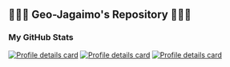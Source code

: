## 🥔🥔🥔 Geo-Jagaimo's Repository 🥔🥔🥔

### My GitHub Stats
[![Profile details card](http://github-profile-summary-cards.vercel.app/api/cards/profile-details?username=Geo-Jagaimo&theme=nord_dark)](https://github.com/vn7n24fzkq/github-profile-summary-cards)
[![Profile details card](http://github-profile-summary-cards.vercel.app/api/cards/most-commit-language?username=Geo-Jagaimo&theme=nord_dark)](https://github.com/vn7n24fzkq/github-profile-summary-cards)
[![Profile details card](http://github-profile-summary-cards.vercel.app/api/cards/productive-time?username=Geo-Jagaimo&theme=nord_dark&utcOffset=9)](https://github.com/vn7n24fzkq/github-profile-summary-cards)


<!--
**Geo-Jagaimo/Geo-Jagaimo** is a ✨ _special_ ✨ repository because its `README.md` (this file) appears on your GitHub profile.

Here are some ideas to get you started:

- 🔭 I’m currently working on ...
- 🌱 I’m currently learning ...
- 👯 I’m looking to collaborate on ...
- 🤔 I’m looking for help with ...
- 💬 Ask me about ...
- 📫 How to reach me: ...
- 😄 Pronouns: ...
- ⚡ Fun fact: ...
-->
